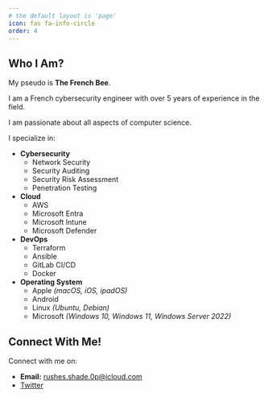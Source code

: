 ```yaml
---
# the default layout is 'page'
icon: fas fa-info-circle
order: 4
---
```


## Who I Am?

My pseudo is **The French Bee**. 

I am a French cybersecurity engineer with over 5 years of experience in the field. 

I am passionate about all aspects of computer science.

I specialize in:

- **Cybersecurity**
  - Network Security
  - Security Auditing
  - Security Risk Assessment
  - Penetration Testing
- **Cloud** 
  - AWS
  - Microsoft Entra
  - Microsoft Intune
  - Microsoft Defender
- **DevOps**
  - Terraform
  - Ansible
  - GitLab CI/CD
  - Docker
- **Operating System**
  - Apple *(macOS, iOS, ipadOS)*
  - Android
  - Linux *(Ubuntu, Debian)*
  - Microsoft *(Windows 10, Windows 11, Windows Server 2022)*

## Connect With Me!

Connect with me on:

- **Email:** rushes.shade.0p@icloud.com
- [Twitter](https://twitter.com/the_fr3nch_bee)